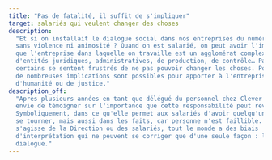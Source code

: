 ```yaml
---
title: "Pas de fatalité, il suffit de s'impliquer"
target: salariés qui veulent changer des choses
description:
  "Et si on installait le dialogue social dans nos entreprises du numérique,
  sans violence ni animosité ? Quand on est salarié, on peut avoir l'impression
  que l'entreprise dans laquelle on travaille est un agglomérat complexe
  d'entités juridiques, administratives, de production, de contrôle… Parfois,
  certains se sentent frustrés de ne pas pouvoir changer les choses. Pourtant,
  de nombreuses implications sont possibles pour apporter à l'entreprise un peu
  d'humanité ou de justice."
description_off:
  "Après plusieurs années en tant que délégué du personnel chez Clever Age, j'ai
  envie de témoigner sur l'importance que cette responsabilité peut revêtir.
  Symboliquement, dans ce qu'elle permet aux salariés d'avoir quelqu'un vers qui
  se tourner, mais aussi dans les faits, car personne n'est faillible. Qu'il
  s'agisse de la Direction ou des salariés, tout le monde a des biais
  d'interprétation qui ne peuvent se corriger que d'une seule façon : le
  dialogue."
---
```


<!-- @format -->
